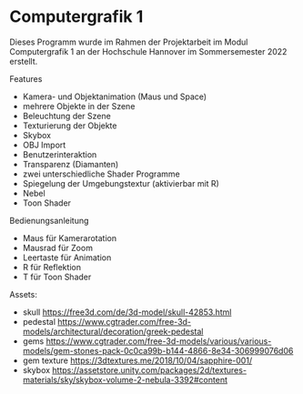 # Computergrafik 1
Dieses Programm wurde im Rahmen der Projektarbeit im Modul Computergrafik 1 an der Hochschule Hannover im Sommersemester 2022 erstellt.

Features
* Kamera- und Objektanimation (Maus und Space)
* mehrere Objekte in der Szene
* Beleuchtung der Szene
* Texturierung der Objekte
* Skybox
* OBJ Import
* Benutzerinteraktion
* Transparenz (Diamanten)
* zwei unterschiedliche Shader Programme
* Spiegelung der Umgebungstextur (aktivierbar mit R)
* Nebel
* Toon Shader

Bedienungsanleitung
* Maus für Kamerarotation
* Mausrad für Zoom
* Leertaste für Animation
* R für Reflektion
* T für Toon Shader

Assets:
- skull https://free3d.com/de/3d-model/skull-42853.html
- pedestal https://www.cgtrader.com/free-3d-models/architectural/decoration/greek-pedestal
- gems https://www.cgtrader.com/free-3d-models/various/various-models/gem-stones-pack-0c0ca99b-b144-4866-8e34-306999076d06
- gem texture https://3dtextures.me/2018/10/04/sapphire-001/
- skybox https://assetstore.unity.com/packages/2d/textures-materials/sky/skybox-volume-2-nebula-3392#content

